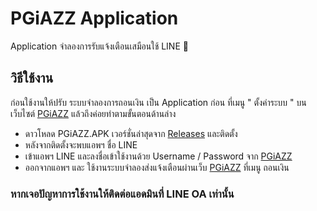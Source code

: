 # PGiAZZ Application 
Application จำลองการรับแจ้งเตือนเสมือนใช้ LINE 🚀
## วิธีใช้งาน
ก่อนใช้งานให้ปรับ ระบบจำลองการถอนเงิน เป็น Application ก่อน ที่เมนู " ตั้งค่าระบบ " บนเว็บไซต์ [PGiAZZ](https://pgiazz.com) แล้วถึงค่อยทำตามขั้นตอนด้านล่าง
- ดาวโหลด PGiAZZ.APK เวอร์ชั่นล่าสุดจาก [Releases](https://github.com/PGiAZZAPP/app/releases) และติดตั้ง
- หลังจากติดตั้งจะพบแอพฯ ชื่อ LINE 
- เข้าแอพฯ LINE และลงชื่อเข้าใช้งานด้วย Username / Password จาก [PGiAZZ](https://pgiazz.com)
- ออกจากแอพฯ และ ใช้งานระบบจำลองส่งแจ้งเตือนผ่านเว็บ [PGiAZZ](https://pgiazz.com) ที่เมนู ถอนเงิน
### หากเจอปัญหาการใช้งานให้ติดต่อแอดมินที่ LINE OA เท่านั้น
